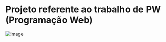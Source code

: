 # Projeto referente ao trabalho de PW (Programação Web)
![image](https://github.com/user-attachments/assets/96b9756b-60ab-4437-9ade-0c49485ee895)
